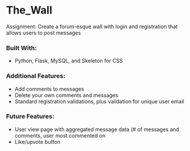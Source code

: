 # The_Wall
Assignment: Create a forum-esque wall with login and registration that allows users to post messages

### Built With:
- Python, Flask, MySQL, and Skeleton for CSS

### Additional Features:
- Add comments to messages
- Delete your own comments and messages
- Standard registration validations, plus validation for unique user email

### Future Features:
- User view page with aggregated message data (# of messages and comments, user most commented on
- Like/upvote button
